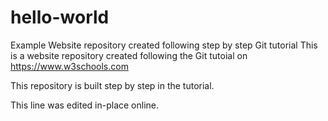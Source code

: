 # hello-world
Example Website repository created following step by step Git tutorial
This is a website repository created following the Git tutoial on https://www.w3schools.com

This repository is built step by step in the tutorial.

This line was edited in-place online.
